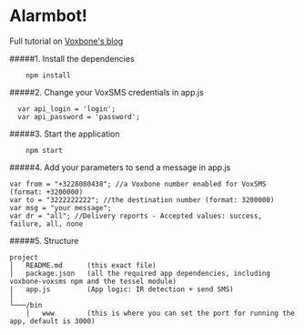 Alarmbot!
=========

Full tutorial on [Voxbone's blog](http://blog.voxbone.com/building-alarm-system-tessel-io-voxsms-api-5-minutes/)

#####1. Install the dependencies

```
    npm install
```

#####2. Change your VoxSMS credentials in app.js

````
  var api_login = 'login';
  var api_password = 'password';
  ``````

#####3. Start the application

```
    npm start
```    

#####4. Add your parameters to send a message in app.js

`````
var from = "+3228080438"; //a Voxbone number enabled for VoxSMS (format: +3200000)
var to = "3222222222"; //the destination number (format: 3200000)
var msg = "your message";
var dr = "all"; //Delivery reports - Accepted values: success, failure, all, none
`````
  
#####5. Structure

```
project
│   README.md      (this exact file)
│   package.json   (all the required app dependencies, including voxbone-voxsms npm and the tessel module)
|   app.js     	   (App logic: IR detection + send SMS)
│
└───/bin
    │   www 	   (this is where you can set the port for running the app, default is 3000)
```
